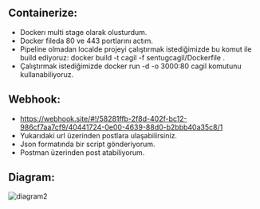 ## Containerize:
 - Dockerı multi stage olarak olusturdum.
 - Docker fileda 80 ve 443 portlarını actım.
 - Pipeline olmadan localde projeyi çalıştırmak istediğimizde bu komut ile build ediyoruz: docker build -t cagil -f sentugcagil/Dockerfile . 
 - Çalıştırmak istediğimizde docker run -d -o 3000:80 cagil komutunu kullanabiliyoruz.
 
## Webhook:
 - https://webhook.site/#!/58281ffb-2f8d-402f-bc12-986cf7aa7cf9/40441724-0e00-4639-88d0-b2bbb40a35c8/1 
 - Yukarıdaki url üzerinden postlara ulaşabilirsiniz.
 - Json formatında bir script gönderiyorum.
 - Postman üzerinden post atabiliyorum.
 
## Diagram:

![diagram2](https://user-images.githubusercontent.com/79908791/112400817-39018880-8d1a-11eb-8681-719c5711831f.png )

